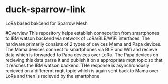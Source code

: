 # duck-sparrow-link
LoRa based bakcend for Sparrow Mesh

#Overview
This repository helps establish connecetion from smartphones to IBM watson backend via network of LoRa/BLE/WiFi interfaces.
The hardware primarily consists of 2 types of devices Mama and Papa devices. The Mama devices connect to smartphones via BLE and Wifi
and recieve data which is forwarded to Papa devices over LoRa. The Papa devices on recieving this data parse it and publish it on a 
appropriate mqtt topic so that it reaches the IBM watson backend. THe response is asynchronously recieved on a differernt mqtt topic
which is again sent back to Mama over LoRa and then is recieved by the smartphone
